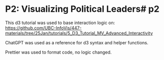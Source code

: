 # P2: Visualizing Political Leaders# p2

This d3 tutorial was used to base interaction logic on: https://github.com/UBC-InfoVis/447-materials/tree/25Jan/tutorials/5_D3_Tutorial_MV_Advanced_Interactivity

ChatGPT was used as a reference for d3 syntax and helper functions.

Prettier was used to format code, no logic changed.

